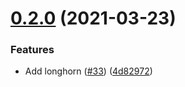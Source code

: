 # [0.2.0](https://github.com/unmango/pulumi-apps/compare/v0.1.7...v0.2.0) (2021-03-23)


### Features

* Add longhorn ([#33](https://github.com/unmango/pulumi-apps/issues/33)) ([4d82972](https://github.com/unmango/pulumi-apps/commit/4d8297276d27df691dd0b0b5b6e1774a178c17b8))
